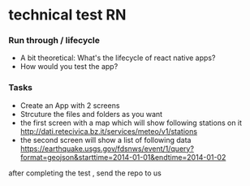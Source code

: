 # technical test RN


### Run through / lifecycle

* A bit theoretical:  What's the lifecycle of react native apps?
* How would you test the app?


### Tasks

* Create an App with 2 screens
* Strcuture the files and folders as you want
* the first screen with a map which will show following stations on it http://dati.retecivica.bz.it/services/meteo/v1/stations
* the second screen will show a list of following data https://earthquake.usgs.gov/fdsnws/event/1/query?format=geojson&starttime=2014-01-01&endtime=2014-01-02



after completing the test , send the repo to us
